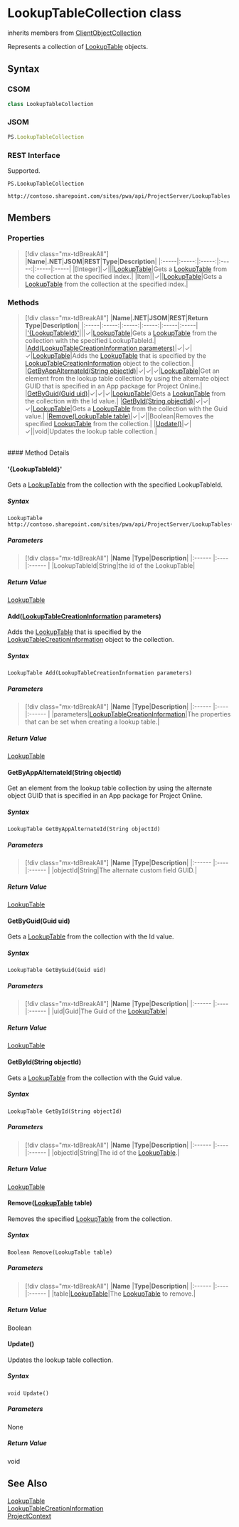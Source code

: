 [comment]: # (Name:LookupTableCollection)
[comment]: # (Name:Microsoft.ProjectServer.LookupTableCollection)
[comment]: # (Type:class)
[comment]: # (Status:Verified)

# <a name="name"></a>LookupTableCollection class

inherits members from [ClientObjectCollection<LookupTable>](https://msdn.microsoft.com/EN-US/library/ee539303)<br/>

<a name="description"></a>Represents a collection of [LookupTable](LookupTable.md) objects.

## <a name="syntax"></a>Syntax

### CSOM

```cs
class LookupTableCollection 
```
### JSOM

```javascript
PS.LookupTableCollection
```
### REST Interface

Supported.

```
PS.LookupTableCollection

http://contoso.sharepoint.com/sites/pwa/api/ProjectServer/LookupTables
```

## <a name="members"></a>Members

### <a name="properties"></a>Properties
> [!div class="mx-tdBreakAll"]
|**Name**|**.NET**|**JSOM**|**REST**|**Type**|**Description**|
|:-----|:-----:|:-----:|:-----:|:-----|:-----|
|<a name="[Integer]"></a>[Integer]|&#x2713;|||[LookupTable](LookupTable.md)|Gets a [LookupTable](LookupTable.md) from the collection at the specified index.|
|<a name="Item"></a>Item||&#x2713;||[LookupTable](LookupTable.md)|Gets a [LookupTable](LookupTable.md) from the collection at the specified index.|

### <a name="methods"></a>Methods
> [!div class="mx-tdBreakAll"]
|**Name**|**.NET**|**JSOM**|**REST**|**Return Type**|**Description**|
|:-----|:-----:|:-----:|:-----:|:-----|:-----|
|[&#39;{LookupTableId}&#39;](#&#39;{LookupTableId}&#39;)|||&#x2713;|[LookupTable](LookupTable.md)|Gets a [LookupTable](LookupTable.md) from the collection with the specified LookupTableId.|
|[Add(LookupTableCreationInformation parameters)](#Add_[LookupTableCreationInformation]_LookupTableCreationInformation.md__parameters_)|&#x2713;|&#x2713;|&#x2713;|[LookupTable](LookupTable.md)|Adds the [LookupTable](LookupTable.md) that is specified by the [LookupTableCreationInformation](LookupTableCreationInformation.md) object to the collection.|
|[GetByAppAlternateId(String objectId)](#GetByAppAlternateId_String_objectId_)|&#x2713;|&#x2713;|&#x2713;|[LookupTable](LookupTable.md)|Get an element from the lookup table collection by using the alternate object GUID that is specified in an App package for Project Online.|
|[GetByGuid(Guid uid)](#GetByGuid_Guid_uid_)|&#x2713;|&#x2713;|&#x2713;|[LookupTable](LookupTable.md)|Gets a [LookupTable](LookupTable.md) from the collection with the Id value.|
|[GetById(String objectId)](#GetById_String_objectId_)|&#x2713;|&#x2713;|&#x2713;|[LookupTable](LookupTable.md)|Gets a [LookupTable](LookupTable.md) from the collection with the Guid value.|
|[Remove(LookupTable table)](#Remove_[LookupTable]_LookupTable.md__table_)|&#x2713;|&#x2713;||Boolean|Removes the specified [LookupTable](LookupTable.md) from the collection.|
|[Update()](#Update__)|&#x2713;|&#x2713;||void|Updates the lookup table collection.|

<br/>
#### Method Details

#### <a name="&#39;{LookupTableId}&#39;"></a>&#39;{LookupTableId}&#39;
 
Gets a [LookupTable](LookupTable.md) from the collection with the specified LookupTableId.

##### Syntax

```
LookupTable http://contoso.sharepoint.com/sites/pwa/api/ProjectServer/LookupTables('{LookupTableId}')
```

##### Parameters
> [!div class="mx-tdBreakAll"]
|**Name** |**Type**|**Description**|
|:------ |:----|:------ |
|LookupTableId|String|the id of the LookupTable|

##### Return Value

[LookupTable](LookupTable.md)

#### <a name="Add_[LookupTableCreationInformation]_LookupTableCreationInformation.md__parameters_"></a>Add([LookupTableCreationInformation](LookupTableCreationInformation.md) parameters)
 
Adds the [LookupTable](LookupTable.md) that is specified by the [LookupTableCreationInformation](LookupTableCreationInformation.md) object to the collection.

##### Syntax

```
LookupTable Add(LookupTableCreationInformation parameters)
```

##### Parameters
> [!div class="mx-tdBreakAll"]
|**Name** |**Type**|**Description**|
|:------ |:----|:------ |
|parameters|[LookupTableCreationInformation](LookupTableCreationInformation.md)|The properties that can be set when creating a lookup table.|

##### Return Value

[LookupTable](LookupTable.md)

#### <a name="GetByAppAlternateId_String_objectId_"></a>GetByAppAlternateId(String objectId)
 
Get an element from the lookup table collection by using the alternate object GUID that is specified in an App package for Project Online.

##### Syntax

```
LookupTable GetByAppAlternateId(String objectId)
```

##### Parameters
> [!div class="mx-tdBreakAll"]
|**Name** |**Type**|**Description**|
|:------ |:----|:------ |
|objectId|String|The alternate custom field GUID.|

##### Return Value

[LookupTable](LookupTable.md)

#### <a name="GetByGuid_Guid_uid_"></a>GetByGuid(Guid uid)
 
Gets a [LookupTable](LookupTable.md) from the collection with the Id value.

##### Syntax

```
LookupTable GetByGuid(Guid uid)
```

##### Parameters
> [!div class="mx-tdBreakAll"]
|**Name** |**Type**|**Description**|
|:------ |:----|:------ |
|uid|Guid|The Guid of the [LookupTable](LookupTable.md)|

##### Return Value

[LookupTable](LookupTable.md)

#### <a name="GetById_String_objectId_"></a>GetById(String objectId)
 
Gets a [LookupTable](LookupTable.md) from the collection with the Guid value.

##### Syntax

```
LookupTable GetById(String objectId)
```

##### Parameters
> [!div class="mx-tdBreakAll"]
|**Name** |**Type**|**Description**|
|:------ |:----|:------ |
|objectId|String|The id of the [LookupTable](LookupTable.md).|

##### Return Value

[LookupTable](LookupTable.md)

#### <a name="Remove_[LookupTable]_LookupTable.md__table_"></a>Remove([LookupTable](LookupTable.md) table)
 
Removes the specified [LookupTable](LookupTable.md) from the collection.

##### Syntax

```
Boolean Remove(LookupTable table)
```

##### Parameters
> [!div class="mx-tdBreakAll"]
|**Name** |**Type**|**Description**|
|:------ |:----|:------ |
|table|[LookupTable](LookupTable.md)|The [LookupTable](LookupTable.md) to remove.|

##### Return Value

Boolean

#### <a name="Update__"></a>Update()
 
Updates the lookup table collection.

##### Syntax

```
void Update()
```

##### Parameters

None

##### Return Value

void

## <a name="seeAlso"></a>See Also

[LookupTable](LookupTable.md)<br/>
[LookupTableCreationInformation](LookupTableCreationInformation.md)<br/>
[ProjectContext](ProjectContext.md)<br/>
